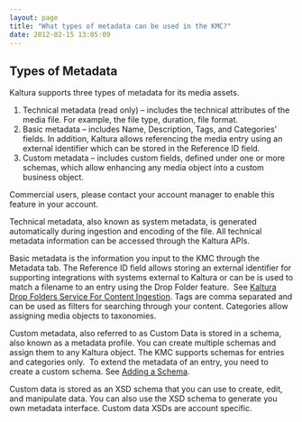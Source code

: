 ```yaml
---
layout: page
title: "What types of metadata can be used in the KMC?"
date: 2012-02-15 13:05:09
---
```


## Types of Metadata

Kaltura supports three types of metadata for its media assets.

1.  Technical metadata (read only) – includes the technical attributes of the media file. For example, the file type, duration, file format.
2.  Basic metadata – includes Name, Description, Tags, and Categories’ fields. In addition, Kaltura allows referencing the media entry using an external identifier which can be stored in the Reference ID field.
3.  Custom metadata – includes custom fields, defined under one or more schemas, which allow enhancing any media object into a custom business object.

Commercial users, please contact your account manager to enable this feature in your account.

Technical metadata, also known as system metadata, is generated automatically during ingestion and encoding of the file. All technical metadata information can be accessed through the Kaltura APIs. 

Basic metadata is the information you input to the KMC through the Metadata tab. The Reference ID field allows storing an external identifier for supporting integrations with systems external to Kaltura or can be is used to match a filename to an entry using the Drop Folder feature.  See <a href="{{site.url}}/documentation/Knowledge/kaltura-drop-folders-service-content-ingestion-0.html" target="_blank">Kaltura Drop Folders Service For Content Ingestion</a>. Tags are comma separated and can be used as filters for searching through your content. Categories allow assigning media objects to taxonomies.

Custom metadata, also referred to as Custom Data is stored in a schema, also known as a metadata profile. You can create multiple schemas and assign them to any Kaltura object. The KMC supports schemas for entries and categories only.  To extend the metadata of an entry, you need to create a custom schema. See <a href="{{site.url}}/documentation/Knowledge/how-add-kaltura-custom-metadata-schema-profile.html" target="_blank">Adding a Schema</a>.

Custom data is stored as an XSD schema that you can use to create, edit, and manipulate data. You can also use the XSD schema to generate you own metadata interface. Custom data XSDs are account specific.